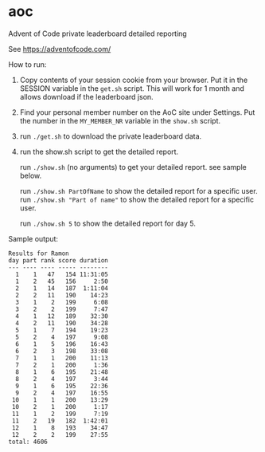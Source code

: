 # aoc
Advent of Code private leaderboard detailed reporting

See https://adventofcode.com/

How to run:
1) Copy contents of your session cookie from your browser.
   Put it in the SESSION variable in the `get.sh` script.
   This will work for 1 month and allows download if the leaderboard json.
   
2) Find your personal member number on the AoC site under Settings.
   Put the number in the `MY_MEMBER_NR` variable in the `show.sh` script.
   
3) run `./get.sh` to download the private leaderboard data.

4) run the show.sh script to get the detailed report.

   run `./show.sh` (no arguments) to get your detailed report.
   see sample below.

   run `./show.sh PartOfName` to show the detailed report for a specific user.
   run `./show.sh "Part of name"` to show the detailed report for a specific user.

   run `./show.sh 5` to show the detailed report for day 5.

Sample output:

    Results for Ramon
    day part rank score duration
    --- ---- ---- ----- --------
      1    1   47   154 11:31:05
      1    2   45   156     2:50
      2    1   14   187  1:11:04
      2    2   11   190    14:23
      3    1    2   199     6:08
      3    2    2   199     7:47
      4    1   12   189    32:30
      4    2   11   190    34:28
      5    1    7   194    19:23
      5    2    4   197     9:08
      6    1    5   196    16:43
      6    2    3   198    33:08
      7    1    1   200    11:13
      7    2    1   200     1:36
      8    1    6   195    21:48
      8    2    4   197     3:44
      9    1    6   195    22:36
      9    2    4   197    16:55
     10    1    1   200    13:29
     10    2    1   200     1:17
     11    1    2   199     7:19
     11    2   19   182  1:42:01
     12    1    8   193    34:47
     12    2    2   199    27:55
    total: 4606
 